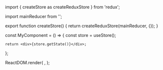 import { createStore as createReduxStore } from 'redux';

import mainReducer from '<reducer-path>';

export function createStore() {
    return createReduxStore(mainReducer, {});
}

const MyComponent = () => {
    const store = useStore();

    return <div>{store.getState()}</div>;
};

ReactDOM.render(
    <Provider store={createStore()}>
        <MyComponentConnected />
    </Provider>,
);
